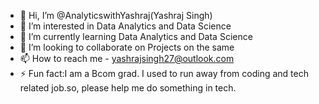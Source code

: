 - 👋 Hi, I’m @AnalyticswithYashraj(Yashraj Singh)
- 👀 I’m interested in Data Analytics and Data Science
- 🌱 I’m currently learning Data Analytics and Data Science
- 💞️ I’m looking to collaborate on Projects on the same
- 📫 How to reach me - yashrajsingh27@outlook.com
- ⚡ Fun fact:I am a Bcom grad. I used to run away from coding and tech related job.so, please help me do something in tech.

<!---
AnalyticswithYashraj/AnalyticswithYashraj is a ✨ special ✨ repository because its `README.md` (this file) appears on your GitHub profile.
You can click the Preview link to take a look at your changes.
--->
